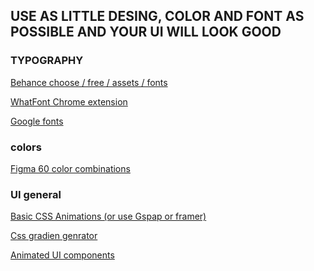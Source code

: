 ## USE AS LITTLE DESING, COLOR AND FONT AS POSSIBLE AND YOUR UI WILL LOOK GOOD


### TYPOGRAPHY


<a href="https://www.behance.net/assets?tracking_source=nav20" target="_blank" rel=""> Behance choose / free / assets / fonts </a>

<a href="https://www.behance.net/assets?tracking_source=nav20" target="_blank" rel=""> WhatFont Chrome extension </a>

<a href="https://fonts.google.com" target="_blank" rel=""> Google fonts </a>

### colors

<a href="https://www.figma.com/resource-library/color-combinations" target="_blank" rel=""> Figma 60 color combinations </a>


### UI general

<a href="https://animista.net" target="_blank" rel=""> Basic CSS Animations (or use Gspap or framer) </a>

<a href="https://www.css-gradient.com/" target="_blank" rel=""> Css gradien genrator </a>

<a href="https://uiverse.io/elements" target="_blank" rel=""> Animated UI components </a>





